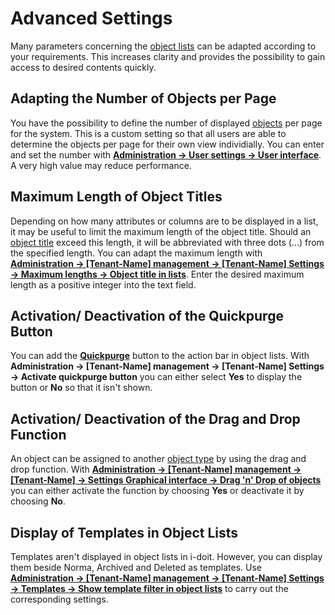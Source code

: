 # Advanced Settings

Many parameters concerning the [object lists](index.md) can be adapted according to your requirements. This increases clarity and provides the possibility to gain access to desired contents quickly.

## Adapting the Number of Objects per Page

You have the possibility to define the number of displayed [objects](../structure-of-the-it-documentation.md) per page for the system. This is a custom setting so that all users are able to determine the objects per page for their own view individially. You can enter and set the number with [**Administration → User settings → User interface**](../../system-administration/administration/user-settings/user-interface/index.md). A very high value may reduce performance.

## Maximum Length of Object Titles

Depending on how many attributes or columns are to be displayed in a list, it may be useful to limit the maximum length of the object title. Should an [object title](../unique-references.md) exceed this length, it will be abbreviated with three dots (...) from the specified length. You can adapt the maximum length with [**Administration → [Tenant-Name] management → [Tenant-Name] Settings → Maximum lengths → Object title in lists**](../../system-administration/administration/tenant-management/settings-for-tenant.md#maximum-lengths). Enter the desired maximum length as a positive integer into the text field.

## Activation/ Deactivation of the Quickpurge Button

You can add the [**Quickpurge**](../../system-administration/administration/tenant-management/settings-for-tenant.md#cmdb) button to the action bar in object lists. With **Administration → [Tenant-Name] management → [Tenant-Name] Settings → Activate quickpurge button** you can either select **Yes** to display the button or **No** so that it isn't shown.

## Activation/ Deactivation of the Drag and Drop Function

An object can be assigned to another [object type](../structure-of-the-it-documentation.md) by using the drag and drop function. With [**Administration → [Tenant-Name] management → [Tenant-Name] → Settings Graphical interface → Drag 'n' Drop of objects**](../../system-administration/administration/tenant-management/settings-for-tenant.md#graphical-interface) you can either activate the function by
choosing **Yes** or deactivate it by choosing **No**.

## Display of Templates in Object Lists

Templates aren't displayed in object lists in i-doit. However, you can display them beside Norma, Archived and Deleted as templates. Use [**Administration → [Tenant-Name] management → [Tenant-Name] Settings → Templates → Show template filter in object lists**](../../system-administration/administration/tenant-management/settings-for-tenant.md#templates) to carry out the corresponding settings.

